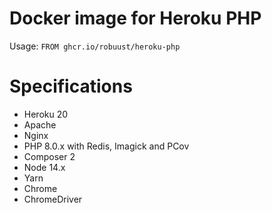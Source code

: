 # Docker image for Heroku PHP

Usage: `FROM ghcr.io/robuust/heroku-php`

# Specifications

* Heroku 20
* Apache
* Nginx
* PHP 8.0.x with Redis, Imagick and PCov
* Composer 2
* Node 14.x
* Yarn
* Chrome
* ChromeDriver
